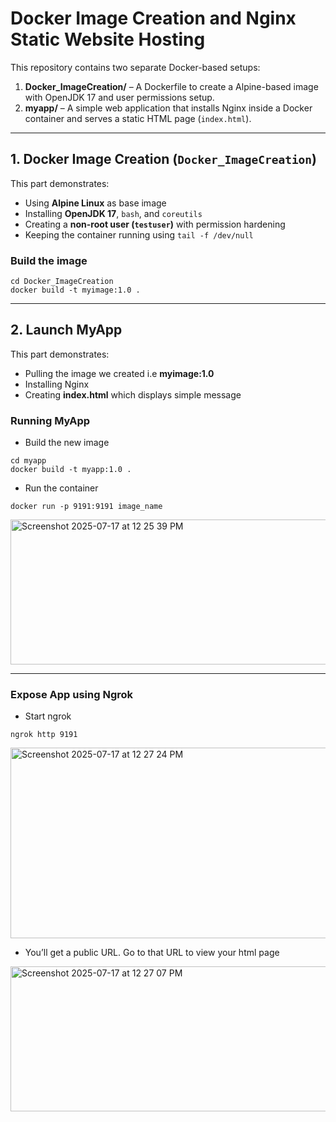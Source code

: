 # Docker Image Creation and Nginx Static Website Hosting

This repository contains two separate Docker-based setups:

1. **Docker_ImageCreation/** – A Dockerfile to create a Alpine-based image with OpenJDK 17 and user permissions setup.
2. **myapp/** – A simple web application that installs Nginx inside a Docker container and serves a static HTML page (`index.html`).
---

## 1. Docker Image Creation (`Docker_ImageCreation`)

This part demonstrates:

- Using **Alpine Linux** as base image
- Installing **OpenJDK 17**, `bash`, and `coreutils`
- Creating a **non-root user (`testuser`)** with permission hardening
- Keeping the container running using `tail -f /dev/null`

### Build the image

```
cd Docker_ImageCreation
docker build -t myimage:1.0 .
```
---

## 2. Launch MyApp

This part demonstrates:

- Pulling the image we created i.e **myimage:1.0**
- Installing Nginx
- Creating **index.html** which displays simple message

### Running MyApp

- Build the new image
  
```
cd myapp
docker build -t myapp:1.0 .
```

- Run the container
  
```
docker run -p 9191:9191 image_name
```



<img width="507" height="232" alt="Screenshot 2025-07-17 at 12 25 39 PM" src="https://github.com/user-attachments/assets/17e48e67-3f1a-477a-9444-d0fc87e6867b" />

---

### Expose App using Ngrok

- Start ngrok
  
```
ngrok http 9191
```


<img width="688" height="305" alt="Screenshot 2025-07-17 at 12 27 24 PM" src="https://github.com/user-attachments/assets/702e7e3a-f6ec-43ed-b27d-27a14fcf84f3" />




- You’ll get a public URL. Go to that URL to view your html page




<img width="507" height="232" alt="Screenshot 2025-07-17 at 12 27 07 PM" src="https://github.com/user-attachments/assets/d4d64208-b185-4fc9-aa0b-19f1400ab90f" />







